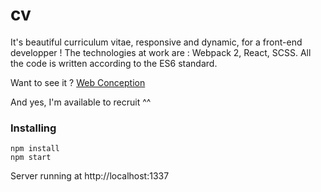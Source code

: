 
# cv

It's beautiful curriculum vitae, responsive and dynamic, for a front-end developper !
The technologies at work are : Webpack 2, React, SCSS. All the code is written according to the ES6 standard.

Want to see it ? [Web Conception](https://webconception.fr/cv)

And yes, I'm available to recruit ^^


### Installing
```
npm install
npm start
```
Server running at http://localhost:1337
